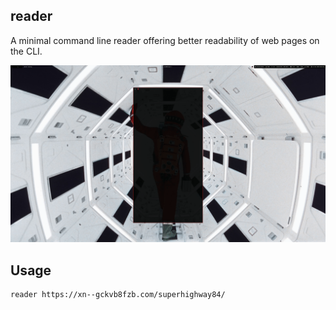 reader
------

A minimal command line reader offering better readability of web pages on the
CLI.

![reader](demo.gif)


## Usage

```sh
reader https://xn--gckvb8fzb.com/superhighway84/
```


